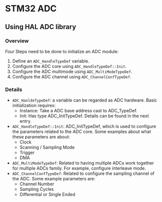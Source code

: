 # STM32 ADC
## Using HAL ADC library

### Overview
*Four* Steps need to be done to initialize an ADC module:
1. Define an `ADC_HandleTypeDef` variable.
2. Configure the ADC core using `ADC_HandleTypeDef::Init`.
3. Configure the ADC multimode using `ADC_MultiModeTypeDef`.
4. Configure the ADC channel using `ADC_ChannelConfTypeDef`.

### Details
- `ADC_HanldeTypeDef`: a variable can be regarded as ADC hardware. Basic initialization requires:
    - Instance: Take a ADC base address cast to ADC_TypeDef.
    - Init: Has type ADC_InitTypeDef. Details can be found in the next entry.
- `ADC_HandleTypeDef::Init`: ADC_InitTypeDef, which is used to configure the parameters related to the ADC core. Some examples about what these parameters are about:
    - Clock
    - Scanning / Sampling Mode
    - Trigger
    - DMA
- `ADC_MultiModeTypeDef`: Related to having multiple ADCs work together for multiple ADCs family. For example, configure interleave mode.
- `ADC_ChannelConfTypeDef`: Related to configure the sampling channel of the ADC. Some example parameters are:
    - Channel Number
    - Sampling Cycles
    - Differential or Single Ended